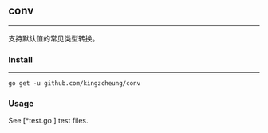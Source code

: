 ## conv

---

支持默认值的常见类型转换。

### Install

---

```shell
go get -u github.com/kingzcheung/conv
```

### Usage

See [*test.go ] test files.